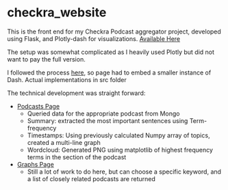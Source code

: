 # checkra_website

This is the front end for my Checkra Podcast aggregator project, developed using Flask, and Plotly-dash for visualizations. [Available Here](https://checkra.co)

The setup was somewhat complicated as I heavily used Plotly but did not want to pay the full version.

I followed the process [here](https://hackersandslackers.com/plotly-dash-with-flask/), so page had to embed a smaller instance of Dash. Actual implementations in src folder

The technical development was straight forward:
- [Podcasts Page](https://checkra.co/podcasts)
  - Queried data for the appropriate podcast from Mongo
  - Summary: extracted the most important sentences using Term-frequency 
  - Timestamps: Using previously calculated Numpy array of topics, created a multi-line graph 
  - Wordcloud: Generated PNG using matplotlib of highest frequency terms in the section of the podcast
- [Graphs Page](https://checkra.co/graphs)
  - Still a lot of work to do here, but can choose a specific keyword, and a list of closely related podcasts are returned
